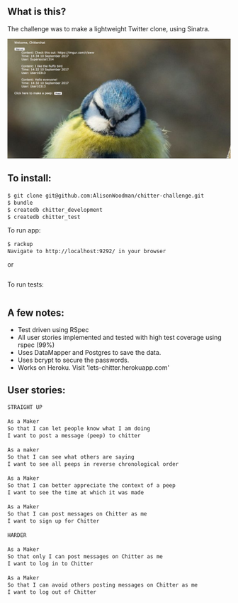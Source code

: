 What is this?
-------

The challenge was to make a lightweight Twitter clone, using Sinatra.

![Alt text](/app/public/images/chitter-example.png?raw=true)

To install:
-------

```
$ git clone git@github.com:AlisonWoodman/chitter-challenge.git
$ bundle
$ createdb chitter_development
$ createdb chitter_test
```

To run app:

```
$ rackup
Navigate to http://localhost:9292/ in your browser
```

or

```visit lets-chitter.herokuapp.com
```

To run tests:

```$ rspec
```


A few notes:
-------

* Test driven using RSpec
* All user stories implemented and tested with high test coverage using rspec (99%)
* Uses DataMapper and Postgres to save the data.
* Uses bcrypt to secure the passwords.
* Works on Heroku. Visit 'lets-chitter.herokuapp.com'

User stories:
-------

```
STRAIGHT UP

As a Maker
So that I can let people know what I am doing  
I want to post a message (peep) to chitter

As a maker
So that I can see what others are saying  
I want to see all peeps in reverse chronological order

As a Maker
So that I can better appreciate the context of a peep
I want to see the time at which it was made

As a Maker
So that I can post messages on Chitter as me
I want to sign up for Chitter

HARDER

As a Maker
So that only I can post messages on Chitter as me
I want to log in to Chitter

As a Maker
So that I can avoid others posting messages on Chitter as me
I want to log out of Chitter
```
